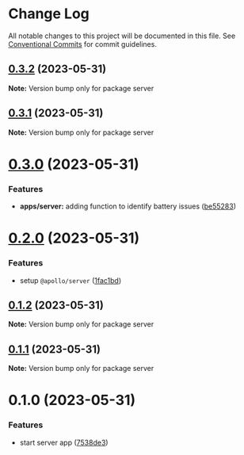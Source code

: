 # Change Log

All notable changes to this project will be documented in this file.
See [Conventional Commits](https://conventionalcommits.org) for commit guidelines.

## [0.3.2](https://github.com/emunhoz/battery-issue-tracker/compare/server@0.3.1...server@0.3.2) (2023-05-31)

**Note:** Version bump only for package server





## [0.3.1](https://github.com/emunhoz/battery-issue-tracker/compare/server@0.3.0...server@0.3.1) (2023-05-31)

**Note:** Version bump only for package server





# [0.3.0](https://github.com/emunhoz/battery-issue-tracker/compare/server@0.2.0...server@0.3.0) (2023-05-31)


### Features

* **apps/server:** adding function to identify battery issues ([be55283](https://github.com/emunhoz/battery-issue-tracker/commit/be5528389690ccb3532261cd81e6309d4b2c6e68))





# [0.2.0](https://github.com/emunhoz/battery-issue-tracker/compare/server@0.1.2...server@0.2.0) (2023-05-31)


### Features

* setup `@apollo/server` ([1fac1bd](https://github.com/emunhoz/battery-issue-tracker/commit/1fac1bdc62b18ec9c4f7111b14ab78d95e4bc99b))





## [0.1.2](https://github.com/emunhoz/battery-issue-tracker/compare/server@0.1.1...server@0.1.2) (2023-05-31)

**Note:** Version bump only for package server





## [0.1.1](https://github.com/emunhoz/battery-issue-tracker/compare/server@0.1.0...server@0.1.1) (2023-05-31)

**Note:** Version bump only for package server





# 0.1.0 (2023-05-31)


### Features

* start server app ([7538de3](https://github.com/emunhoz/battery-issue-tracker/commit/7538de34d687d61f3ec77a56536970b4157a84b1))
